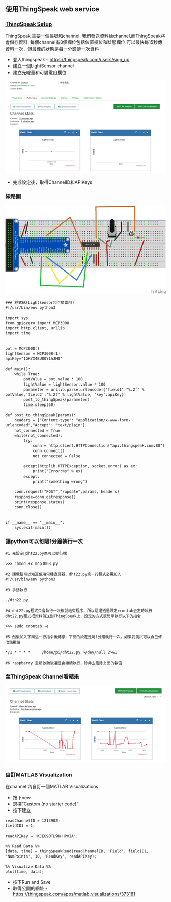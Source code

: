 ## 使用ThingSpeak web service
### [ThingSpeak Setup](https://thingspeak.com)

ThingSpeak 需要一個帳號和channel. 我們發送資料給channel,而ThingSpeak將會儲存資料. 每個channel有8個欄位包括位置欄位和狀態欄位.可以最快每15秒傳資料一次，但最佳的狀態是每一分鐘傳一次資料 

- 登入thingspeak – https://thingspeak.com/users/sign_up
- 建立一個LightSensor channel
- 建立光線量和可變電阻欄位

![](images/image1.png)
- 完成設定後，取得ChannelID和APIKeys

### 線路圖
![](images/image5.png)



```
### 程式碼(LightSensor和可變電阻)
#!/usr/bin/env python3

import sys
from gpiozero import MCP3008
import http.client, urllib
import time


pot = MCP3008()
lightSensor = MCP3008(1)
apiKey="1GKYX4BU80Y1AJH8"

def main():
    while True:
        potValue = pot.value * 100
        lightValue = lightSensor.value * 100
        parameter = urllib.parse.urlencode({'field1':"%.2f" % potValue,'field2':"%.2f" % lightValue, 'key':apiKey})
        post_to_thingSpeak(parameter)
        time.sleep(60)
        
def post_to_thingSpeak(params):
    headers = {"Content-type": "application/x-www-form-urlencoded","Accept": "text/plain"}
    not_connected = True
    while(not_connected):
        try:
            conn = http.client.HTTPConnection("api.thingspeak.com:80")
            conn.connect()
            not_connected = False
            
        except(httplib.HTTPException, socket.error) as ex:
            print("Error:%s" % ex)
        except:
            print("something wrong")
        
    conn.request("POST","/update",params, headers)
    response=conn.getresponse()
    print(response.status)
    conn.close()
        

if __name__ == "__main__":
    sys.exit(main())

```

### 讓python可以每隔1分鐘執行一次
```
#1 先設定dht22.py為可以執行檔

>>> chmod +x mcp3008.py

#2 讓電腦可以知道使用何種直譯器，dht22.py第一行程式必需加入
#!/usr/bin/env python3

#3 手動執行

./dth22.py

#4 dht22.py程式只會執行一次後就結束程序，所以這邊透過設定crontab去定時執行dht22.py程式把資料傳送到ThingSpeak上，設定的方式很簡單執行以下的指令

>>> sudo crontab -e

#5 然後加入下面這一行指令後儲存，下面的設定是每1分鐘執行一次，如果要測試可以自已修改該數值

*/1 * * * *     /home/pi/dht22.py >/dev/null 2>&1

#6 raspberry 重新啟動後還是會繼續執行，除非去刪除上面的數值
```

### 至ThingSpeak Channel看結果
![](images/image4.png)

### 自訂MATLAB Visualization

在channel 內自訂一個MATLAB Visualizations
- 按下new
- 選擇“Custom (no starter code)"
- 按下建立

```
readChannelID = 1213902;
fieldID1 = 1;

readAPIKey = 'KJEG9OTL9HHHPVIA';

%% Read Data %%
[data, time] = thingSpeakRead(readChannelID, 'Field', fieldID1, 'NumPoints', 10, 'ReadKey', readAPIKey);

%% Visualize Data %%
plot(time, data);
```


- 按下Run and Save
- 取得公開的網址 - https://thingspeak.com/apps/matlab_visualizations/373181





